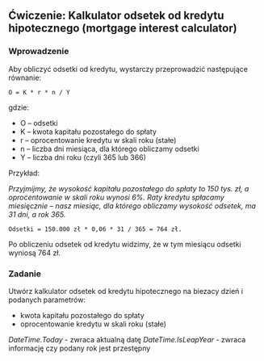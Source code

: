 ## Ćwiczenie: Kalkulator odsetek od kredytu hipotecznego (mortgage interest calculator)

### Wprowadzenie

Aby obliczyć odsetki od kredytu, wystarczy przeprowadzić następujące równanie:

```
O = K * r * n / Y
```

gdzie:

- O – odsetki
- K – kwota kapitału pozostałego do spłaty
- r – oprocentowanie kredytu w skali roku (stałe)
- n – liczba dni miesiąca, dla którego obliczamy odsetki
- Y – liczba dni roku (czyli 365 lub 366)

Przykład:

_Przyjmijmy, że wysokość kapitału pozostałego do spłaty to 150 tys. zł, a oprocentowanie w skali roku wynosi 6%. Raty kredytu spłacamy miesięcznie – nasz miesiąc, dla którego obliczamy wysokość odsetek, ma 31 dni, a rok 365._

```
Odsetki = 150.000 zł * 0,06 * 31 / 365 = 764 zł.
```

Po obliczeniu odsetek od kredytu widzimy, że w tym miesiącu odsetki wyniosą 764 zł.

### Zadanie

Utwórz kalkulator odsetek od kredytu hipotecznego na biezacy dzień i podanych parametrów:

- kwota kapitału pozostałego do spłaty
- oprocentowanie kredytu w skali roku (stałe)

_DateTime.Today_ - zwraca aktualną datę
_DateTime.IsLeapYear_ - zwraca informację czy podany rok jest przestępny
